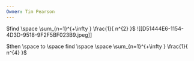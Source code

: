 ```yaml
---
Owner: Tim Pearson
---
```

  
$find \space \sum_{n=1}^{+\infty } \frac{1}{ n^{2} }$
![[D51444E6-1154-4D3D-9518-9F2F5BF023B9.jpeg]]
  
  
$then \space to \space find \space \space \sum_{n=1}^{+\infty } \frac{1}{ n^{4} }$